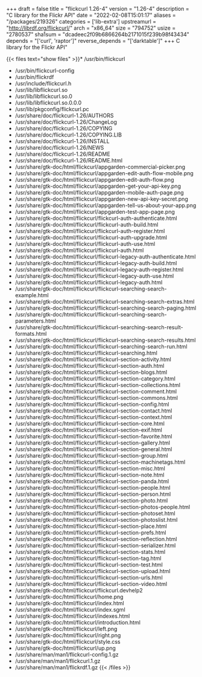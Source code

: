 +++
draft = false
title = "flickcurl 1.26-4"
version = "1.26-4"
description = "C library for the Flickr API"
date = "2022-02-08T15:01:17"
aliases = "/packages/219326"
categories = ['lib-extra']
upstreamurl = "http://librdf.org/flickcurl/"
arch = "x86_64"
size = "794752"
usize = "2780537"
sha1sum = "dcadeec2f09b6866264b2171015f239b98f43434"
depends = "['curl', 'raptor']"
reverse_depends = "['darktable']"
+++
C library for the Flickr API"

{{< files text="show files" >}}* /usr/bin/flickcurl
* /usr/bin/flickcurl-config
* /usr/bin/flickrdf
* /usr/include/flickcurl.h
* /usr/lib/libflickcurl.so
* /usr/lib/libflickcurl.so.0
* /usr/lib/libflickcurl.so.0.0.0
* /usr/lib/pkgconfig/flickcurl.pc
* /usr/share/doc/flickcurl-1.26/AUTHORS
* /usr/share/doc/flickcurl-1.26/ChangeLog
* /usr/share/doc/flickcurl-1.26/COPYING
* /usr/share/doc/flickcurl-1.26/COPYING.LIB
* /usr/share/doc/flickcurl-1.26/INSTALL
* /usr/share/doc/flickcurl-1.26/NEWS
* /usr/share/doc/flickcurl-1.26/README
* /usr/share/doc/flickcurl-1.26/README.html
* /usr/share/gtk-doc/html/flickcurl/appgarden-commercial-picker.png
* /usr/share/gtk-doc/html/flickcurl/appgarden-edit-auth-flow-mobile.png
* /usr/share/gtk-doc/html/flickcurl/appgarden-edit-auth-flow.png
* /usr/share/gtk-doc/html/flickcurl/appgarden-get-your-api-key.png
* /usr/share/gtk-doc/html/flickcurl/appgarden-mobile-auth-page.png
* /usr/share/gtk-doc/html/flickcurl/appgarden-new-api-key-secret.png
* /usr/share/gtk-doc/html/flickcurl/appgarden-tell-us-about-your-app.png
* /usr/share/gtk-doc/html/flickcurl/appgarden-test-app-page.png
* /usr/share/gtk-doc/html/flickcurl/flickcurl-auth-authenticate.html
* /usr/share/gtk-doc/html/flickcurl/flickcurl-auth-build.html
* /usr/share/gtk-doc/html/flickcurl/flickcurl-auth-register.html
* /usr/share/gtk-doc/html/flickcurl/flickcurl-auth-upgrade.html
* /usr/share/gtk-doc/html/flickcurl/flickcurl-auth-use.html
* /usr/share/gtk-doc/html/flickcurl/flickcurl-auth.html
* /usr/share/gtk-doc/html/flickcurl/flickcurl-legacy-auth-authenticate.html
* /usr/share/gtk-doc/html/flickcurl/flickcurl-legacy-auth-build.html
* /usr/share/gtk-doc/html/flickcurl/flickcurl-legacy-auth-register.html
* /usr/share/gtk-doc/html/flickcurl/flickcurl-legacy-auth-use.html
* /usr/share/gtk-doc/html/flickcurl/flickcurl-legacy-auth.html
* /usr/share/gtk-doc/html/flickcurl/flickcurl-searching-search-example.html
* /usr/share/gtk-doc/html/flickcurl/flickcurl-searching-search-extras.html
* /usr/share/gtk-doc/html/flickcurl/flickcurl-searching-search-paging.html
* /usr/share/gtk-doc/html/flickcurl/flickcurl-searching-search-parameters.html
* /usr/share/gtk-doc/html/flickcurl/flickcurl-searching-search-result-formats.html
* /usr/share/gtk-doc/html/flickcurl/flickcurl-searching-search-results.html
* /usr/share/gtk-doc/html/flickcurl/flickcurl-searching-search-run.html
* /usr/share/gtk-doc/html/flickcurl/flickcurl-searching.html
* /usr/share/gtk-doc/html/flickcurl/flickcurl-section-activity.html
* /usr/share/gtk-doc/html/flickcurl/flickcurl-section-auth.html
* /usr/share/gtk-doc/html/flickcurl/flickcurl-section-blogs.html
* /usr/share/gtk-doc/html/flickcurl/flickcurl-section-category.html
* /usr/share/gtk-doc/html/flickcurl/flickcurl-section-collections.html
* /usr/share/gtk-doc/html/flickcurl/flickcurl-section-comment.html
* /usr/share/gtk-doc/html/flickcurl/flickcurl-section-commons.html
* /usr/share/gtk-doc/html/flickcurl/flickcurl-section-config.html
* /usr/share/gtk-doc/html/flickcurl/flickcurl-section-contact.html
* /usr/share/gtk-doc/html/flickcurl/flickcurl-section-context.html
* /usr/share/gtk-doc/html/flickcurl/flickcurl-section-core.html
* /usr/share/gtk-doc/html/flickcurl/flickcurl-section-exif.html
* /usr/share/gtk-doc/html/flickcurl/flickcurl-section-favorite.html
* /usr/share/gtk-doc/html/flickcurl/flickcurl-section-gallery.html
* /usr/share/gtk-doc/html/flickcurl/flickcurl-section-general.html
* /usr/share/gtk-doc/html/flickcurl/flickcurl-section-group.html
* /usr/share/gtk-doc/html/flickcurl/flickcurl-section-machinetags.html
* /usr/share/gtk-doc/html/flickcurl/flickcurl-section-misc.html
* /usr/share/gtk-doc/html/flickcurl/flickcurl-section-note.html
* /usr/share/gtk-doc/html/flickcurl/flickcurl-section-panda.html
* /usr/share/gtk-doc/html/flickcurl/flickcurl-section-people.html
* /usr/share/gtk-doc/html/flickcurl/flickcurl-section-person.html
* /usr/share/gtk-doc/html/flickcurl/flickcurl-section-photo.html
* /usr/share/gtk-doc/html/flickcurl/flickcurl-section-photos-people.html
* /usr/share/gtk-doc/html/flickcurl/flickcurl-section-photoset.html
* /usr/share/gtk-doc/html/flickcurl/flickcurl-section-photoslist.html
* /usr/share/gtk-doc/html/flickcurl/flickcurl-section-place.html
* /usr/share/gtk-doc/html/flickcurl/flickcurl-section-prefs.html
* /usr/share/gtk-doc/html/flickcurl/flickcurl-section-reflection.html
* /usr/share/gtk-doc/html/flickcurl/flickcurl-section-serializer.html
* /usr/share/gtk-doc/html/flickcurl/flickcurl-section-stats.html
* /usr/share/gtk-doc/html/flickcurl/flickcurl-section-tag.html
* /usr/share/gtk-doc/html/flickcurl/flickcurl-section-test.html
* /usr/share/gtk-doc/html/flickcurl/flickcurl-section-upload.html
* /usr/share/gtk-doc/html/flickcurl/flickcurl-section-urls.html
* /usr/share/gtk-doc/html/flickcurl/flickcurl-section-video.html
* /usr/share/gtk-doc/html/flickcurl/flickcurl.devhelp2
* /usr/share/gtk-doc/html/flickcurl/home.png
* /usr/share/gtk-doc/html/flickcurl/index.html
* /usr/share/gtk-doc/html/flickcurl/index.sgml
* /usr/share/gtk-doc/html/flickcurl/indexes.html
* /usr/share/gtk-doc/html/flickcurl/introduction.html
* /usr/share/gtk-doc/html/flickcurl/left.png
* /usr/share/gtk-doc/html/flickcurl/right.png
* /usr/share/gtk-doc/html/flickcurl/style.css
* /usr/share/gtk-doc/html/flickcurl/up.png
* /usr/share/man/man1/flickcurl-config.1.gz
* /usr/share/man/man1/flickcurl.1.gz
* /usr/share/man/man1/flickrdf.1.gz
{{< /files >}}